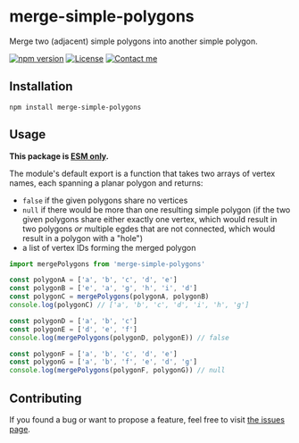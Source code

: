 # merge-simple-polygons

Merge two (adjacent) simple polygons into another simple polygon.

[![npm version](https://img.shields.io/npm/v/merge-simple-polygons.svg)](https://www.npmjs.com/package/merge-simple-polygons)
[![License](https://img.shields.io/github/license/juliuste/merge-simple-polygons.svg?style=flat)](license)
[![Contact me](https://img.shields.io/badge/contact-email-turquoise)](mailto:mail@juliustens.eu)

## Installation

```shell
npm install merge-simple-polygons
```

## Usage

**This package is [ESM only](https://gist.github.com/sindresorhus/a39789f98801d908bbc7ff3ecc99d99c).**

The module's default export is a function that takes two arrays of vertex names, each spanning a planar polygon and returns:

- `false` if the given polygons share no vertices
- `null` if there would be more than one resulting simple polygon (if the two given polygons share either exactly one vertex, which would result in two polygons *or* multiple egdes that are not connected, which would result in a polygon with a "hole")
- a list of vertex IDs forming the merged polygon

```js
import mergePolygons from 'merge-simple-polygons'

const polygonA = ['a', 'b', 'c', 'd', 'e']
const polygonB = ['e', 'a', 'g', 'h', 'i', 'd']
const polygonC = mergePolygons(polygonA, polygonB)
console.log(polygonC) // ['a', 'b', 'c', 'd', 'i', 'h', 'g']

const polygonD = ['a', 'b', 'c']
const polygonE = ['d', 'e', 'f']
console.log(mergePolygons(polygonD, polygonE)) // false

const polygonF = ['a', 'b', 'c', 'd', 'e']
const polygonG = ['a', 'b', 'f', 'e', 'd', 'g']
console.log(mergePolygons(polygonF, polygonG)) // null
```

## Contributing

If you found a bug or want to propose a feature, feel free to visit [the issues page](https://github.com/juliuste/merge-simple-polygons/issues).

